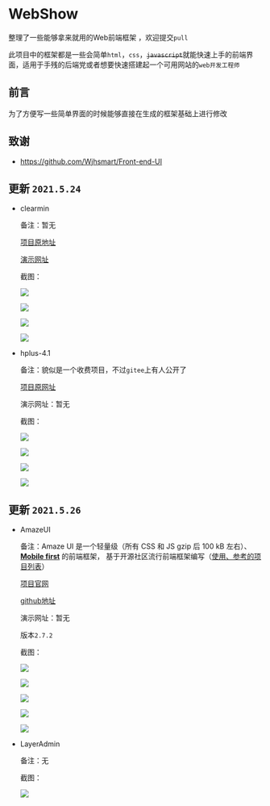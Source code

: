 # WebShow
整理了一些能够拿来就用的Web前端框架 ，欢迎提交`pull`

此项目中的框架都是一些会简单`html`，`css`，~~`javascript`~~就能快速上手的前端界面，适用于手残的后端党或者想要快速搭建起一个可用网站的`web开发工程师`

## 前言

为了方便写一些简单界面的时候能够直接在生成的框架基础上进行修改

## 致谢

+ https://github.com/Wjhsmart/Front-end-UI

## 更新 `2021.5.24`

+ clearmin

  备注：暂无

  [项目原地址](https://github.com/paomedia/clearmin)

  [演示网址](http://cm.paomedia.com/)

  截图：

  ![](https://github.com/Cl0udG0d/WebShow/blob/main/images/clearmin_1.png)

  ![](https://github.com/Cl0udG0d/WebShow/blob/main/images/clearmin_2.png)

  ![](https://github.com/Cl0udG0d/WebShow/blob/main/images/clearmin_3.png)

  ![](https://github.com/Cl0udG0d/WebShow/blob/main/images/clearmin_4.png)

+ hplus-4.1

  备注：貌似是一个收费项目，不过`gitee`上有人公开了

  [项目原网址](https://gitee.com/luanshijiaren/hplus-4.1)

  演示网址：暂无

  截图：
  
  ![](https://github.com/Cl0udG0d/WebShow/blob/main/images/hplus_1.png)
  
  ![](https://github.com/Cl0udG0d/WebShow/blob/main/images/hplus_2.png)
  
  ![](https://github.com/Cl0udG0d/WebShow/blob/main/images/hplus_3.png)
  
  ![](https://github.com/Cl0udG0d/WebShow/blob/main/images/hplus_4.png)

## 更新 `2021.5.26`

+ AmazeUI

  备注：Amaze UI 是一个轻量级（所有 CSS 和 JS gzip 后 100 kB 左右）、 [**Mobile first**](http://cbrac.co/113eY5h) 的前端框架， 基于开源社区流行前端框架编写（[使用、参考的项目列表](https://github.com/amazeui/amazeui#参考使用的项目)）

  [项目官网](https://amazeui.shopxo.net/)

  [github地址](https://github.com/amazeui/amazeui)

  演示网址：暂无

  版本`2.7.2`

  截图：

  ![](https://github.com/Cl0udG0d/WebShow/blob/main/images/AmazeUI_1.png)

  ![](https://github.com/Cl0udG0d/WebShow/blob/main/images/AmazeUI_2.png)

  ![](https://github.com/Cl0udG0d/WebShow/blob/main/images/AmazeUI_3.png)

  ![](https://github.com/Cl0udG0d/WebShow/blob/main/images/AmazeUI_4.png)

  ![](https://github.com/Cl0udG0d/WebShow/blob/main/images/AmazeUI_5.png)

+ LayerAdmin

  备注：无

  截图：

  ![](https://github.com/Cl0udG0d/WebShow/blob/main/images/LayerAdmin_1.png)



